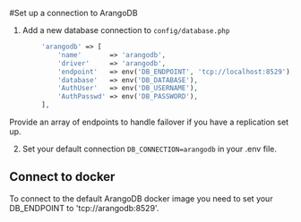#Set up a connection to ArangoDB
1) Add a new database connection to `config/database.php`

```php
        'arangodb' => [
            'name'       => 'arangodb',
            'driver'     => 'arangodb',
            'endpoint'   => env('DB_ENDPOINT', 'tcp://localhost:8529'),
            'database'   => env('DB_DATABASE'),
            'AuthUser'   => env('DB_USERNAME'),
            'AuthPasswd' => env('DB_PASSWORD'),
        ],
```
Provide an array of endpoints to handle failover if you have a replication set up. 

2) Set your default connection `DB_CONNECTION=arangodb` in your .env file.

## Connect to docker
To connect to the default ArangoDB docker image you need to set your DB_ENDPOINT to 'tcp://arangodb:8529'.

